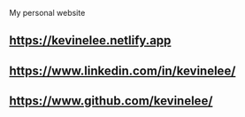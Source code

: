 My personal website

https://kevinelee.netlify.app
--
https://www.linkedin.com/in/kevinelee/
--
https://www.github.com/kevinelee/
--
